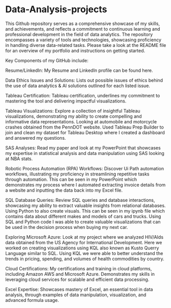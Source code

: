 # Data-Analysis-projects
This Github repository serves as a comprehensive showcase of my skills, and achievements, and reflects a commitment to continuous learning and professional development in the field of data analytics. The repository encompasses a variety of tools and technologies, showcasing proficiency in handling diverse data-related tasks. Please take a look at the README file for an overview of my portfolio and instructions on getting started.

Key Components of my GitHub include:

Resume/LinkedIn: My Resume and LinkedIn profile can be found here. 

Data Ethics Issues and Solutions: Lists out possible issues of ethics behind the use of data analytics & AI solutions outlined for each listed issue. 

Tableau Certification: Tableau certification, underlines my commitment to mastering the tool and delivering impactful visualizations.

Tableau Visualizations: Explore a collection of insightful Tableau visualizations, demonstrating my ability to create compelling and informative data representations. Looking at automobile and motorcycle crashes obtained from the PennDOT website. Used Tableau Prep Builder to join and clean my dataset for Tableau Desktop where I created a dashboard and answered my questions.

SAS Analyses: Read my paper and look at my PowerPoint that showcases my expertise in statistical analysis and data manipulation using SAS looking at NBA stats. 

Robotic Process Automation (RPA) Workflows: Discover Ui Path automation workflows, illustrating my proficiency in streamlining repetitive tasks through automation. This can be seen in my PowerPoint which demonstrates my process where I automated extracting invoice details from a website and inputting the data back into my Excel file.  

SQL Database Queries: Review SQL queries and database interactions, showcasing my ability to extract valuable insights from relational databases. Using Python to also create visuals. This can be seen in my ipynb file which contains data about different makes and models of cars and trucks. Using SQL and Python code I was able to create valuable visualizations that can be used in the decision process when buying my next car.

Exploring Microsoft Azure: Look at my project where we analyzed HIV/AIds data obtained from the US Agency for International Development. Here we worked on creating visualizations using KQL also known as Kusto Querry Language similar to SQL. Using KQL we were able to better understand the trends in pricing, spending, and volumes of health commodities by country.  

Cloud Certifications: My certifications and training in cloud platforms, including Amazon AWS and Microsoft Azure. Demonstrates my skills in leveraging cloud services for scalable and efficient data processing.

Excel Expertise: Showcases mastery of Excel, an essential tool in data analysis, through examples of data manipulation, visualization, and advanced formula usage.


